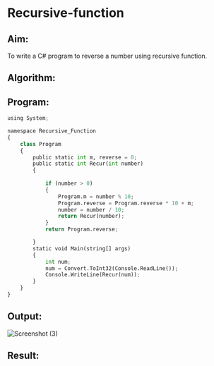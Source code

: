 # Recursive-function

## Aim: 
   To write a C# program to reverse a number using recursive function.

## Algorithm:

## Program:
```python
using System;

namespace Recursive_Function
{
    class Program
    {
        public static int m, reverse = 0;
        public static int Recur(int number)
        {
            
            if (number > 0)
            {
                Program.m = number % 10;
                Program.reverse = Program.reverse * 10 + m;
                number = number / 10;
                return Recur(number);
            }
            return Program.reverse;

        }
        static void Main(string[] args)
        {
            int num;
            num = Convert.ToInt32(Console.ReadLine());
            Console.WriteLine(Recur(num));
        }
    }
}
```

## Output:
![Screenshot (3)](https://user-images.githubusercontent.com/75235167/170472116-4927ded1-a547-496a-9e2e-35b3ca08c68b.png)


## Result:
